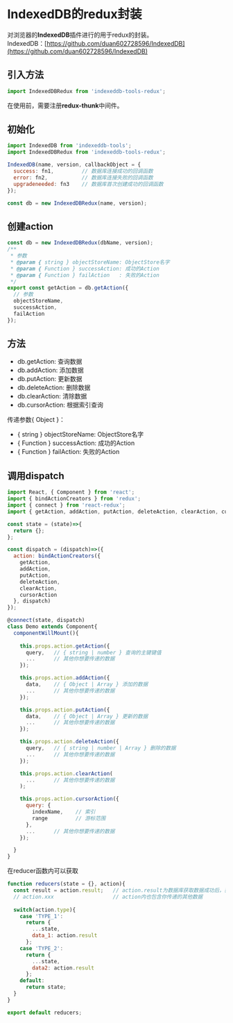 # IndexedDB的redux封装

对浏览器的**IndexedDB**插件进行的用于redux的封装。   
IndexedDB：[https://github.com/duan602728596/IndexedDB](https://github.com/duan602728596/IndexedDB)

## 引入方法
```javascript
import IndexedDBRedux from 'indexeddb-tools-redux';
```
在使用前，需要注册**redux-thunk**中间件。

## 初始化
```javascript
import IndexedDB from 'indexeddb-tools';
import IndexedDBRedux from 'indexeddb-tools-redux';

IndexedDB(name, version, callbackObject = {
  success: fn1,         // 数据库连接成功的回调函数
  error: fn2,           // 数据库连接失败的回调函数
  upgradeneeded: fn3    // 数据库首次创建成功的回调函数 
});

const db = new IndexedDBRedux(name, version);
```

## 创建action
```javascript
const db = new IndexedDBRedux(dbName, version);
/**
 * 参数 
 * @param { string } objectStoreName: ObjectStore名字
 * @param { Function } successAction: 成功的Action
 * @param { Function } failAction   : 失败的Action
 */
export const getAction = db.getAction({
  // 参数
  objectStoreName,
  successAction,
  failAction
});
```

## 方法
* db.getAction: 查询数据
* db.addAction: 添加数据
* db.putAction: 更新数据
* db.deleteAction: 删除数据
* db.clearAction: 清除数据
* db.cursorAction: 根据索引查询  

传递参数{ Object }：
* { string } objectStoreName: ObjectStore名字
* { Function } successAction: 成功的Action
* { Function } failAction: 失败的Action

## 调用dispatch
```javascript
import React, { Component } from 'react';
import { bindActionCreators } from 'redux';
import { connect } from 'react-redux';
import { getAction, addAction, putAction, deleteAction, clearAction, cursorAction } from './render';

const state = (state)=>{
  return {};
};

const dispatch = (dispatch)=>({
  action: bindActionCreators({
    getAction, 
    addAction, 
    putAction, 
    deleteAction,
    clearAction, 
    cursorAction
  }, dispatch)
});

@connect(state, dispatch)
class Demo extends Component{
  componentWillMount(){
   
    this.props.action.getAction({
      query,   // { string | number } 查询的主键键值
      ...      // 其他你想要传递的数据 
    });

    this.props.action.addAction({
      data,    // { Object | Array } 添加的数据 
      ...      // 其他你想要传递的数据
    });

    this.props.action.putAction({
      data,    // { Object | Array } 更新的数据
      ...      // 其他你想要传递的数据
    });

    this.props.action.deleteAction({
      query,   // { string | number | Array } 删除的数据
      ...      // 其他你想要传递的数据
    });

    this.props.action.clearAction(
      ...      // 其他你想要传递的数据
    );

    this.props.action.cursorAction({
      query: {
        indexName,    // 索引
        range         // 游标范围
      },
      ...      // 其他你想要传递的数据
    });

  }
}
```
在reducer函数内可以获取
```javascript
function reducers(state = {}, action){
  const result = action.result;   // action.result为数据库获取数据成功后，获得到的数据
  // action.xxx                   // action内也包含你传递的其他数据        
  
  switch(action.type){
    case 'TYPE_1':
      return {
        ...state,
        data_1: action.result
      };
    case 'TYPE_2':
      return {
        ...state,
        data2: action.result
      };
    default:
      return state;
  }
}

export default reducers;
```